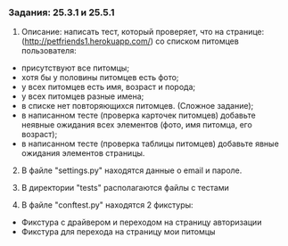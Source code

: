 ### Задания: 25.3.1 и 25.5.1
1. Описание: написать тест, который проверяет, что на странице: (http://petfriends1.herokuapp.com/) со списком питомцев пользователя:
- присутствуют все питомцы;
- хотя бы у половины питомцев есть фото;
- у всех питомцев есть имя, возраст и порода;
- у всех питомцев разные имена;
- в списке нет повторяющихся питомцев. (Сложное задание);
- в написанном тесте (проверка карточек питомцев) добавьте неявные ожидания всех элементов (фото, имя питомца, его возраст);
- в написанном тесте (проверка таблицы питомцев) добавьте явные ожидания элементов страницы.

2. В файле "settings.py" находятся данные о email и пароле.

3. В директории "tests" располагаются файлы с тестами

4. В файле "conftest.py" находятся 2 фикстуры:
- Фикстура с драйвером и переходом на страницу авторизации
- Фикстура для перехода на страницу мои питомцы
